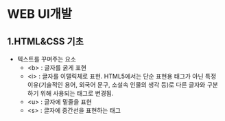 # WEB UI개발
## 1.HTML&CSS 기초
* 텍스트를 꾸며주는 요소
  * &lt;b&gt; : 글자를 굵게 표현
  * &lt;i&gt; : 글자를 이탤릭체로 표현. HTML5에서는 단순 표현용 태그가 아닌 특정 이유(기술적인 용어, 외국어 문구, 소설속 인물의 생각 등)로 다른 글자와 구분하기 위해 사용되는 태그로 변경됨.
  * &lt;u&gt; : 글자에 밑줄을 표현
  * &lt;s&gt; : 글자에 중간선을 표현하는 태그
